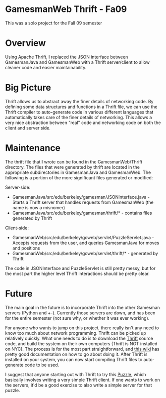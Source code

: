 GamesmanWeb Thrift - Fa09
=========================

This was a solo project for the Fall 09 semester

Overview
========

Using Apache Thrift, I replaced the JSON interface between GamesmanJava and GamesmanWeb with a Thrift server/client to allow cleaner code and easier maintainability.

Big Picture
===========

Thrift allows us to abstract away the finer details of networking code. By defining some data structures and functions in a Thrift file, we can use the Thrift compiler to auto-generate code in various different languages that automatically takes care of the finer details of networking. This allows a very nice abstraction between "real" code and networking code on both the client and server side.

Maintenance
===========

The thrift file that I wrote can be found in the GamesmanWeb/Thrift directory. The files that were generated by thrift are located in the appropriate subdirectories in GamesmanJava and GamesmanWeb. The following is a portion of the more significant files generated or modified:

Server-side:

-   GamesmanJava/src/edu/berkeley/gamesman/JSONInterface.java - Starts a Thrift server that handles requests from GamesmanWeb (the name is now a misnomer)
-   GamesmanJava/src/edu/berkeley/gamesman/thrift/\* - contains files generated by Thrift

Client-side:

-   GamesmanWeb/src/edu/berkeley/gcweb/servlet/PuzzleServlet.java - Accepts requests from the user, and queries GamesmanJava for moves and positions
-   GamesmanWeb/src/edu/berkeley/gcweb/servlet/thrift/\* - generated by Thrift

The code in JSONInterface and PuzzleServlet is still pretty messy, but for the most part the higher level Thrift interactions should be pretty clear.

Future
======

The main goal in the future is to incorporate Thrift into the other Gamesman servers (Python and +-). Currently those servers are down, and has been for the entire semester (not sure why, or whether it was ever working).

For anyone who wants to jump on this project, there really isn't any need to know too much about network programming. Thrift can be picked up relatively quickly. What one needs to do is to download the [Thrift](http://incubator.apache.org/thrift/) source code, and build the system on their own computers (Thrift is NOT installed on NYC). The process is for the most part straightforward, and [this wiki](http://wiki.apache.org/thrift/) has pretty good documentation on how to go about doing it. After Thrift is installed on your system, you can now start compiling Thrift files to auto-generate code to be used.

I suggest that anyone starting out with Thrift to try this [Puzzle](http://www.facebook.com/careers/puzzles.php?puzzle_id=13%7CFacebook), which basically involves writing a very simple Thrift client. If one wants to work on the servers, it'd be a good exercise to also write a simple server for that puzzle.

